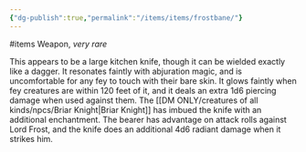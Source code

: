 ```yaml
---
{"dg-publish":true,"permalink":"/items/items/frostbane/"}
---
```


#items
Weapon, *very rare*

This appears to be a large kitchen knife, though it can be wielded exactly like a dagger. 
It resonates faintly with abjuration magic, and is uncomfortable for any fey to touch with their bare skin. It glows faintly when fey creatures are within 120 feet of it, and it deals an extra 1d6 piercing damage when used against them.
The [[DM ONLY/creatures of all kinds/npcs/Briar Knight\|Briar Knight]] has imbued the knife with an additional enchantment. The bearer has advantage on attack rolls against Lord Frost, and the knife does an additional 4d6 radiant damage when it strikes him.